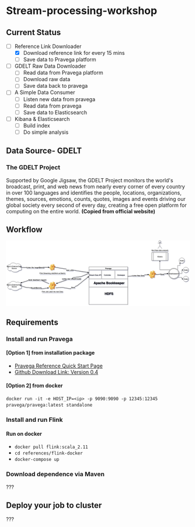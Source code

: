 # Stream-processing-workshop

## Current Status
- [ ] Reference Link Downloader
    - [x] Download reference link for every 15 mins
    - [ ] Save data to Pravega platform
- [ ] GDELT Raw Data Downloader
    - [ ] Read data from Pravega platform 
    - [ ] Download raw data
    - [ ] Save data back to pravega
- [ ] A Simple Data Consumer
    - [ ] Listen new data from pravega 
    - [ ] Read data from pravega 
    - [ ] Save data to Elasticsearch
- [ ] Kibana & Elasticsearch 
    - [ ] Build index
    - [ ] Do simple analysis

## Data Source- GDELT
### The GDELT Project
Supported by Google Jigsaw, the GDELT Project monitors the world's broadcast, print, and web news from nearly every corner of every country in over 100 languages and identifies the people, locations, organizations, themes, sources, emotions, counts, quotes, images and events driving our global society every second of every day, creating a free open platform for computing on the entire world.
**(Copied from official website)**

## Workflow
![](references/workflow.png)

## Requirements
### Install and run Pravega
#### [Option 1] from installation package
* [Pravega Reference Quick Start Page](http://pravega.io/docs/latest/getting-started/)
* [Github Download Link: Version 0.4](https://github.com/pravega/pravega/releases/download/v0.4.0/pravega-0.4.0.tgz)

#### [Option 2] from docker
<!-- (We must replace the <ip> with the IP of our machine to connect to Pravega from our local machine. Optionally we can replace latest with the version of Pravega as per the requirement.) -->

 
 `docker run -it -e HOST_IP=<ip> -p 9090:9090 -p 12345:12345 pravega/pravega:latest standalone`

### Install and run Flink
#### Run on docker 
* `docker pull flink:scala_2.11`
* `cd references/flink-docker`
* `docker-compose up`

### Download dependence via Maven
???

## Deploy your job to cluster
???
